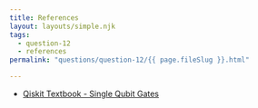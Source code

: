 ```yaml
---
title: References
layout: layouts/simple.njk
tags:
  - question-12
  - references
permalink: "questions/question-12/{{ page.fileSlug }}.html"

---
```



* [Qiskit Textbook - Single Qubit Gates](https://qiskit.org/textbook/ch-states/single-qubit-gates.html)
